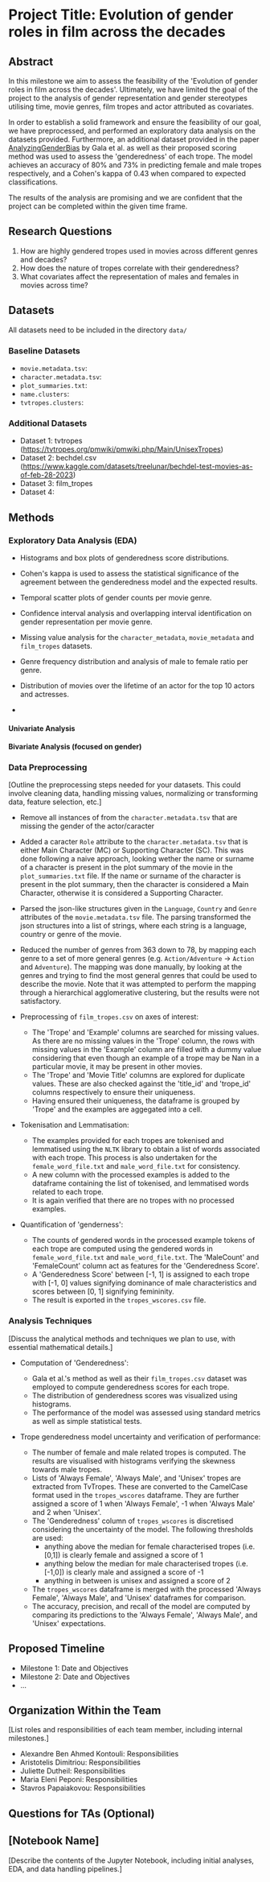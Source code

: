 # Project Title: Evolution of gender roles in film across the decades

## Abstract

In this milestone we aim to assess the feasibility of the 'Evolution of gender roles in film across the decades'. Ultimately, we have limited the goal of the project to the analysis of gender representation and gender stereotypes utilising time, movie genres, film tropes and actor attributed as covariates. 

In order to establish a solid framework and ensure the feasibility of our goal, we have preprocessed, and performed an exploratory data analysis on the datasets provided. Furthermore, an additional dataset provided in the paper [AnalyzingGenderBias](https://aclanthology.org/2020.nlpcss-1.23/) by Gala et al. as well as their proposed scoring method was used to assess the 'genderedness' of each trope. The model achieves an accuracy of 80% and 73% in predicting female and male tropes respectively, and a Cohen's kappa of 0.43 when compared to expected classifications.

The results of the analysis are promising and we are confident that the project can be completed within the given time frame.

## Research Questions

1. How are highly gendered tropes used in movies across different genres and decades? 
2. How does the nature of tropes correlate with their genderedness?
3. What covariates affect the representation of males and females in movies across time?

## Datasets

All datasets need to be included in the directory `data/`

### Baseline Datasets

- `movie.metadata.tsv`:
- `character.metadata.tsv`:
- `plot_summaries.txt`:
- `name.clusters`:
- `tvtropes.clusters`:

### Additional Datasets

- Dataset 1: tvtropes (<https://tvtropes.org/pmwiki/pmwiki.php/Main/UnisexTropes>)
- Dataset 2: bechdel.csv (<https://www.kaggle.com/datasets/treelunar/bechdel-test-movies-as-of-feb-28-2023>)
- Dataset 3: film_tropes
- Dataset 4: 

## Methods

### Exploratory Data Analysis (EDA)

- Histograms and box plots of genderedness score distributions.

- Cohen's kappa is used to assess the statistical significance of the agreement between the genderedness model and the expected results.

- Temporal scatter plots of gender counts per movie genre.

- Confidence interval analysis and overlapping interval identification on gender representation per movie genre.

- Missing value analysis for the `character_metadata`, `movie_metadata` and `film_tropes` datasets.

- Genre frequency distribution and analysis of male to female ratio per genre.

- Distribution of movies over the lifetime of an actor for the top 10 actors and actresses. 

- 

#### Univariate Analysis

#### Bivariate Analysis (focused on gender)

### Data Preprocessing

[Outline the preprocessing steps needed for your datasets. This could involve cleaning data, handling missing values, normalizing or transforming data, feature selection, etc.]

- Remove all instances of from the `character.metadata.tsv` that are missing the gender of the actor/caracter

- Added a caracter `Role` attribute to the `character.metadata.tsv` that is either Main Character (MC) or Supporting Character (SC). This was done following a naive approach, looking wether the name or surname of a character is present in the plot summary of the movie in the `plot_summaries.txt` file. If the name or surname of the character is present in the plot summary, then the character is considered a Main Character, otherwise it is considered a Supporting Character.

- Parsed the json-like structures given in the `Language`, `Country` and `Genre` attributes of the `movie.metadata.tsv` file. The parsing transformed the json structures into a list of strings, where each string is a language, country or genre of the movie.

- Reduced the number of genres from 363 down to 78, by mapping each genre to a set of more general genres (e.g. `Action/Adventure` -> `Action` and `Adventure`). The mapping was done manually, by looking at the genres and trying to find the most general genres that could be used to describe the movie. Note that it was attempted to perform the mapping through a hierarchical agglomerative clustering, but the results were not satisfactory.

- Preprocessing of `film_tropes.csv` on axes of interest:
    - The 'Trope' and 'Example' columns are searched for missing values. As there are no missing values in the 'Trope' column, the rows with missing values in the 'Example' column are filled with a dummy value considering that even though an example of a trope may be Nan in a particular movie, it may be present in other movies.
    - The 'Trope' and 'Movie Title' columns are explored for duplicate values. These are also checked against the 'title_id' and 'trope_id' columns respectively to ensure their uniqueness. 
    - Having ensured their uniqueness, the dataframe is grouped by 'Trope' and the examples are aggegated into a cell. 

- Tokenisation and Lemmatisation: 
    - The examples provided for each tropes are tokenised and lemmatised using the `NLTK` library to obtain a list of words associated with each trope. This process is also undertaken for the `female_word_file.txt` and `male_word_file.txt` for consistency.
    - A new column with the processed examples is added to the dataframe containing the list of tokenised, and lemmatised words related to each trope. 
    - It is again verified that there are no tropes with no processed examples. 
    
- Quantification of 'genderness':
    - The counts of gendered words in the processed example tokens of each trope are computed using the gendered words in `female_word_file.txt` and `male_word_file.txt`. The 'MaleCount' and 'FemaleCount' column act as features for the 'Genderedness Score'.
    - A 'Genderedness Score' between [-1, 1] is assigned to each trope with [-1, 0] values signifying dominance of male characteristics and scores between [0, 1] signifying femininity.  
    - The result is exported in the `tropes_wscores.csv` file.



### Analysis Techniques

[Discuss the analytical methods and techniques we plan to use, with essential mathematical details.]
- Computation of 'Genderedness':
  - Gala et al.'s method as well as their `film_tropes.csv` dataset was employed to compute genderedness scores for each trope.
  - The distribution of genderedness scores was visualized using histograms.
  - The performance of the model was assessed using standard metrics as well as simple statistical tests.

- Trope genderedness model uncertainty and verification of performance:
    - The number of female and male related tropes is computed. The results are visualised with histograms verifying the skewness towards male tropes. 
    - Lists of 'Always Female', 'Always Male', and 'Unisex' tropes are extracted from TvTropes. These are converted to the CamelCase format used in the `tropes_wscores` dataframe. They are further assigned a score of 1 when 'Always Female', -1 when 'Always Male' and 2 when 'Unisex'.
    - The 'Genderedness' column of `tropes_wscores` is discretised considering the uncertainty of the model. The following thresholds are used:
        - anything above the median for female characterised tropes (i.e. [0,1]) is clearly female and assigned a score of 1
        - anything below the median for male characterised tropes (i.e. [-1,0]) is clearly male and assigned a score of -1
        - anything in between is unisex and assigned a score of 2
    - The `tropes_wscores` dataframe is merged with the processed 'Always Female', 'Always Male', and 'Unisex' dataframes for comparison.
    - The accuracy, precision, and recall of the model are computed by comparing its predictions to the 'Always Female', 'Always Male', and 'Unisex' expectations. 


## Proposed Timeline

- Milestone 1: Date and Objectives
- Milestone 2: Date and Objectives
- ...

## Organization Within the Team

[List roles and responsibilities of each team member, including internal milestones.]

- Alexandre Ben Ahmed Kontouli: Responsibilities
- Aristotelis Dimitriou: Responsibilities
- Juliette Dutheil: Responsibilities
- Maria Eleni Peponi: Responsibilities
- Stavros Papaiakovou: Responsibilities

## Questions for TAs (Optional)

## [Notebook Name]

[Describe the contents of the Jupyter Notebook, including initial analyses, EDA, and data handling pipelines.]
